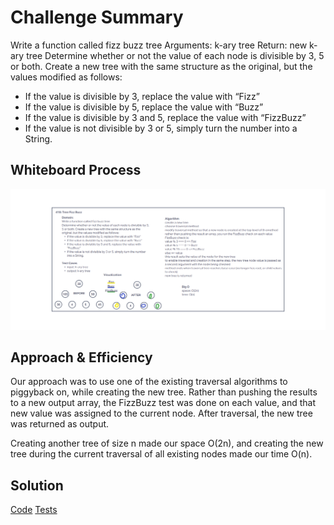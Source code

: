 # Challenge Summary

Write a function called fizz buzz tree
Arguments: k-ary tree
Return: new k-ary tree
Determine whether or not the value of each node is divisible by 3, 5 or both. Create a new tree with the same structure as the original, but the values modified as follows:

- If the value is divisible by 3, replace the value with “Fizz”
- If the value is divisible by 5, replace the value with “Buzz”
- If the value is divisible by 3 and 5, replace the value with “FizzBuzz”
- If the value is not divisible by 3 or 5, simply turn the number into a String.

## Whiteboard Process

![Tree Fizz Buzz Whiteboard](../assets/418TreeFizzBuzz.png)

## Approach & Efficiency

Our approach was to use one of the existing traversal algorithms to piggyback on, while creating the new tree. Rather than pushing the results to a new output array, the FizzBuzz test was done on each value, and that new value was assigned to the current node. After traversal, the new tree was returned as output.

Creating another tree of size n made our space O(2n), and creating the new tree during the current traversal of all existing nodes made our time O(n).

## Solution

[Code](../tree/index.js)
[Tests](../tree/__tests__/tree.test.js)

